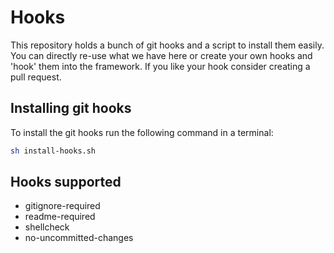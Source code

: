 # Hooks
This repository holds a bunch of git hooks and a script to install them easily. You can directly re-use what we have here or create your own hooks and 'hook' them into the framework. If you like your hook consider creating a pull request.

## Installing git hooks
To install the git hooks run the following command in a terminal:
```sh
sh install-hooks.sh
```

## Hooks supported
- gitignore-required
- readme-required
- shellcheck
- no-uncommitted-changes